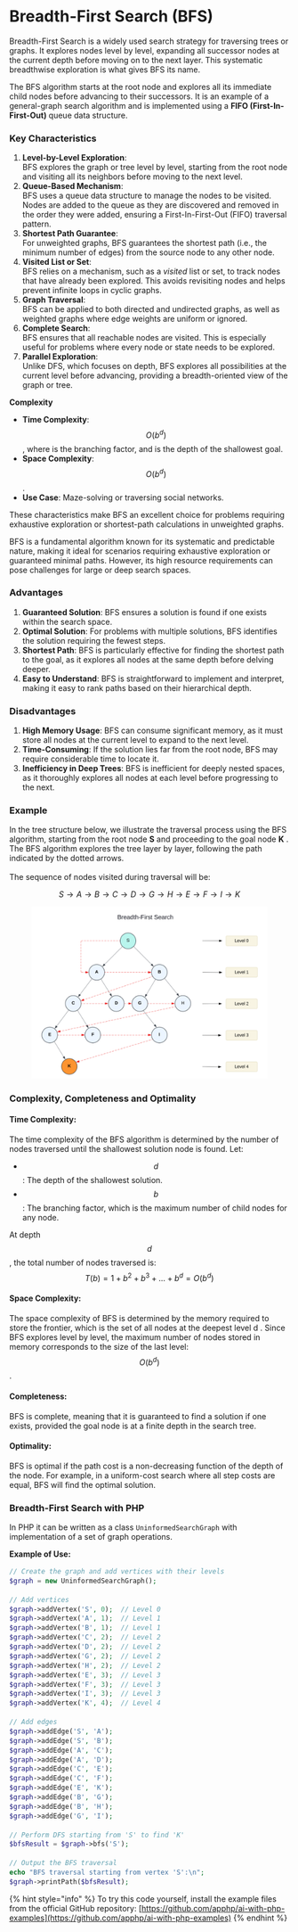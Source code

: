 # Breadth-First Search (BFS)

Breadth-First Search is a widely used search strategy for traversing trees or graphs. It explores nodes level by level, expanding all successor nodes at the current depth before moving on to the next layer. This systematic breadthwise exploration is what gives BFS its name.

The BFS algorithm starts at the root node and explores all its immediate child nodes before advancing to their successors. It is an example of a general-graph search algorithm and is implemented using a **FIFO (First-In-First-Out)** queue data structure.

### **Key Characteristics**

1. **Level-by-Level Exploration**:\
   BFS explores the graph or tree level by level, starting from the root node and visiting all its neighbors before moving to the next level.
2. **Queue-Based Mechanism**:\
   BFS uses a queue data structure to manage the nodes to be visited. Nodes are added to the queue as they are discovered and removed in the order they were added, ensuring a First-In-First-Out (FIFO) traversal pattern.
3. **Shortest Path Guarantee**:\
   For unweighted graphs, BFS guarantees the shortest path (i.e., the minimum number of edges) from the source node to any other node.
4. **Visited List or Set**:\
   BFS relies on a mechanism, such as a _visited_ list or set, to track nodes that have already been explored. This avoids revisiting nodes and helps prevent infinite loops in cyclic graphs.
5. **Graph Traversal**:\
   BFS can be applied to both directed and undirected graphs, as well as weighted graphs where edge weights are uniform or ignored.
6. **Complete Search**:\
   BFS ensures that all reachable nodes are visited. This is especially useful for problems where every node or state needs to be explored.
7. **Parallel Exploration**:\
   Unlike DFS, which focuses on depth, BFS explores all possibilities at the current level before advancing, providing a breadth-oriented view of the graph or tree.

**Complexity**

* **Time Complexity**: $$O(b^d)$$, where  is the branching factor, and  is the depth of the shallowest goal.
* **Space Complexity**: $$O(b^d)$$.
* **Use Case**: Maze-solving or traversing social networks.

These characteristics make BFS an excellent choice for problems requiring exhaustive exploration or shortest-path calculations in unweighted graphs.

BFS is a fundamental algorithm known for its systematic and predictable nature, making it ideal for scenarios requiring exhaustive exploration or guaranteed minimal paths. However, its high resource requirements can pose challenges for large or deep search spaces.

### Advantages

1. **Guaranteed Solution**: BFS ensures a solution is found if one exists within the search space.
2. **Optimal Solution**: For problems with multiple solutions, BFS identifies the solution requiring the fewest steps.
3. **Shortest Path**: BFS is particularly effective for finding the shortest path to the goal, as it explores all nodes at the same depth before delving deeper.
4. **Easy to Understand**: BFS is straightforward to implement and interpret, making it easy to rank paths based on their hierarchical depth.

### Disadvantages

1. **High Memory Usage**: BFS can consume significant memory, as it must store all nodes at the current level to expand to the next level.
2. **Time-Consuming**: If the solution lies far from the root node, BFS may require considerable time to locate it.
3. **Inefficiency in Deep Trees**: BFS is inefficient for deeply nested spaces, as it thoroughly explores all nodes at each level before progressing to the next.

### Example

In the tree structure below, we illustrate the traversal process using the BFS algorithm, starting from the root node **S** and proceeding to the goal node **K** . The BFS algorithm explores the tree layer by layer, following the path indicated by the dotted arrows. \
\
The sequence of nodes visited during traversal will be:

$$S→A→B→C→D→G→H→E→F→I→K$$

<div align="left"><figure><img src="../../../../../.gitbook/assets/ai-problem-solving-breadth-first-search-min.png" alt="" width="563"><figcaption></figcaption></figure></div>

### Complexity, **Completeness** and Optimality

#### **Time Complexity:**&#x20;

The time complexity of the BFS algorithm is determined by the number of nodes traversed until the shallowest solution node is found. Let:

* $$d$$ : The depth of the shallowest solution.
* $$b$$ : The branching factor, which is the maximum number of child nodes for any node.

At depth $$d$$ , the total number of nodes traversed is:  $$T (b) = 1+b^2+b^3+...+ b^d= O (b^d)$$

#### **Space Complexity:**&#x20;

The space complexity of BFS is determined by the memory required to store the frontier, which is the set of all nodes at the deepest level d . Since BFS explores level by level, the maximum number of nodes stored in memory corresponds to the size of the last level: $$O(b^d)$$.

#### **Completeness:**&#x20;

BFS is complete, meaning that it is guaranteed to find a solution if one exists, provided the goal node is at a finite depth in the search tree.

#### **Optimality:**&#x20;

BFS is optimal if the path cost is a non-decreasing function of the depth of the node. For example, in a uniform-cost search where all step costs are equal, BFS will find the optimal solution.

### Breadth-First Search with PHP

In PHP  it can be written as a class `UninformedSearchGraph` with implementation of a set of graph operations.

**Example of Use:**

```php
// Create the graph and add vertices with their levels
$graph = new UninformedSearchGraph();

// Add vertices
$graph->addVertex('S', 0);  // Level 0
$graph->addVertex('A', 1);  // Level 1
$graph->addVertex('B', 1);  // Level 1
$graph->addVertex('C', 2);  // Level 2
$graph->addVertex('D', 2);  // Level 2
$graph->addVertex('G', 2);  // Level 2
$graph->addVertex('H', 2);  // Level 2
$graph->addVertex('E', 3);  // Level 3
$graph->addVertex('F', 3);  // Level 3
$graph->addVertex('I', 3);  // Level 3
$graph->addVertex('K', 4);  // Level 4

// Add edges
$graph->addEdge('S', 'A');
$graph->addEdge('S', 'B');
$graph->addEdge('A', 'C');
$graph->addEdge('A', 'D');
$graph->addEdge('C', 'E');
$graph->addEdge('C', 'F');
$graph->addEdge('E', 'K');
$graph->addEdge('B', 'G');
$graph->addEdge('B', 'H');
$graph->addEdge('G', 'I');

// Perform DFS starting from 'S' to find 'K'
$bfsResult = $graph->bfs('S');

// Output the BFS traversal
echo "BFS traversal starting from vertex 'S':\n";
$graph->printPath($bfsResult);
```

{% hint style="info" %}
To try this code yourself, install the example files from the official GitHub repository: [https://github.com/apphp/ai-with-php-examples](https://github.com/apphp/ai-with-php-examples)
{% endhint %}
